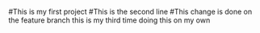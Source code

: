 #This is my first project
#This is the second line
#This change is done on the feature branch 
this is my third time doing this on my own
